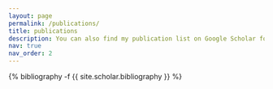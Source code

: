 ```yaml
---
layout: page
permalink: /publications/
title: publications
description: You can also find my publication list on Google Scholar for more details. <sup>*</sup> denotes equal contribution 
nav: true
nav_order: 2
---
```

<!-- _pages/publications.md -->
<div class="publications">

{% bibliography -f {{ site.scholar.bibliography }} %}

</div>
